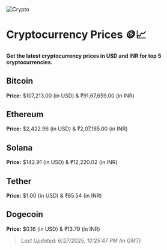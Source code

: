 
![Crypto](https://www.techguide.com.au/wp-content/uploads/2020/11/crypto3.jpeg)

# Cryptocurrency Prices 🪙📈

#### Get the latest cryptocurrency prices in USD and INR for top 5 cryptocurrencies.

## Bitcoin

**Price:** $107,213.00 (in USD) & ₹91,67,659.00 (in INR)

## Ethereum

**Price:** $2,422.96 (in USD) & ₹2,07,185.00 (in INR)

## Solana

**Price:** $142.91 (in USD) & ₹12,220.02 (in INR)

## Tether

**Price:** $1.00 (in USD) & ₹85.54 (in INR)

## Dogecoin

**Price:** $0.16 (in USD) & ₹13.79 (in INR)

> _Last Updated: 6/27/2025, 10:25:47 PM (in GMT)_

